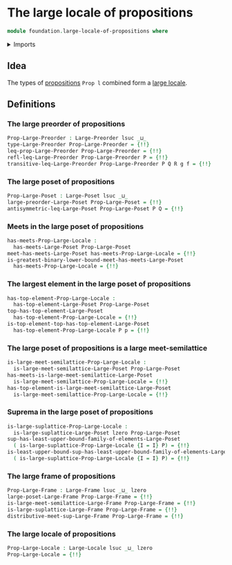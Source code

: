 # The large locale of propositions

```agda
module foundation.large-locale-of-propositions where
```

<details><summary>Imports</summary>

```agda
open import foundation.conjunction
open import foundation.existential-quantification
open import foundation.propositional-extensionality
open import foundation.unit-type
open import foundation.universe-levels

open import foundation-core.function-types
open import foundation-core.propositions

open import order-theory.large-frames
open import order-theory.large-locales
open import order-theory.large-meet-semilattices
open import order-theory.large-posets
open import order-theory.large-preorders
open import order-theory.large-suplattices
open import order-theory.least-upper-bounds-large-posets
open import order-theory.top-elements-large-posets
```

</details>

## Idea

The types of [propositions](foundation-core.propositions.md) `Prop l` combined
form a [large locale](order-theory.large-locales.md).

## Definitions

### The large preorder of propositions

```agda
Prop-Large-Preorder : Large-Preorder lsuc _⊔_
type-Large-Preorder Prop-Large-Preorder = {!!}
leq-prop-Large-Preorder Prop-Large-Preorder = {!!}
refl-leq-Large-Preorder Prop-Large-Preorder P = {!!}
transitive-leq-Large-Preorder Prop-Large-Preorder P Q R g f = {!!}
```

### The large poset of propositions

```agda
Prop-Large-Poset : Large-Poset lsuc _⊔_
large-preorder-Large-Poset Prop-Large-Poset = {!!}
antisymmetric-leq-Large-Poset Prop-Large-Poset P Q = {!!}
```

### Meets in the large poset of propositions

```agda
has-meets-Prop-Large-Locale :
  has-meets-Large-Poset Prop-Large-Poset
meet-has-meets-Large-Poset has-meets-Prop-Large-Locale = {!!}
is-greatest-binary-lower-bound-meet-has-meets-Large-Poset
  has-meets-Prop-Large-Locale = {!!}
```

### The largest element in the large poset of propositions

```agda
has-top-element-Prop-Large-Locale :
  has-top-element-Large-Poset Prop-Large-Poset
top-has-top-element-Large-Poset
  has-top-element-Prop-Large-Locale = {!!}
is-top-element-top-has-top-element-Large-Poset
  has-top-element-Prop-Large-Locale P p = {!!}
```

### The large poset of propositions is a large meet-semilattice

```agda
is-large-meet-semilattice-Prop-Large-Locale :
  is-large-meet-semilattice-Large-Poset Prop-Large-Poset
has-meets-is-large-meet-semilattice-Large-Poset
  is-large-meet-semilattice-Prop-Large-Locale = {!!}
has-top-element-is-large-meet-semilattice-Large-Poset
  is-large-meet-semilattice-Prop-Large-Locale = {!!}
```

### Suprema in the large poset of propositions

```agda
is-large-suplattice-Prop-Large-Locale :
  is-large-suplattice-Large-Poset lzero Prop-Large-Poset
sup-has-least-upper-bound-family-of-elements-Large-Poset
  ( is-large-suplattice-Prop-Large-Locale {I = I} P) = {!!}
is-least-upper-bound-sup-has-least-upper-bound-family-of-elements-Large-Poset
  ( is-large-suplattice-Prop-Large-Locale {I = I} P) = {!!}
```

### The large frame of propositions

```agda
Prop-Large-Frame : Large-Frame lsuc _⊔_ lzero
large-poset-Large-Frame Prop-Large-Frame = {!!}
is-large-meet-semilattice-Large-Frame Prop-Large-Frame = {!!}
is-large-suplattice-Large-Frame Prop-Large-Frame = {!!}
distributive-meet-sup-Large-Frame Prop-Large-Frame = {!!}
```

### The large locale of propositions

```agda
Prop-Large-Locale : Large-Locale lsuc _⊔_ lzero
Prop-Large-Locale = {!!}
```
